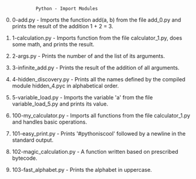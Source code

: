 				Python - Import Modules
0. 0-add.py - Imports the function add(a, b) from the file add_0.py and prints the result of the addition 1 + 2 = 3.

1. 1-calculation.py - Imports function from the file calculator_1.py, does some math, and prints the result.

2. 2-args.py - Prints the number of and the list of its arguments.

3. 3-infinite_add.py - Prints the result of the addition of all arguments.

4. 4-hidden_discovery.py - Prints all the names defined by the compiled module hidden_4.pyc in alphabetical order.

5. 5-variable_load.py - Imports the variable 'a' from the file variable_load_5.py and prints its value.

6. 100-my_calculator.py - Imports all functions from the file calculator_1.py and handles basic operations.

7. 101-easy_print.py - Prints '#pythoniscool' followed by a newline in the standard output.

8. 102-magic_calculation.py - A function written based on prescribed bytecode.

9. 103-fast_alphabet.py - Prints the alphabet in uppercase.
